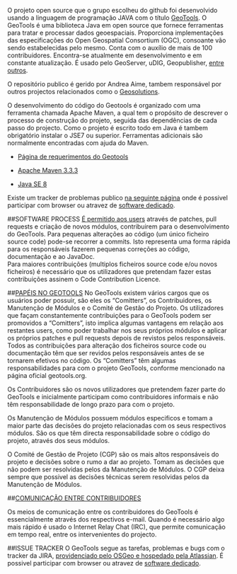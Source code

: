 O projeto open source que o grupo escolheu do github foi desenvolvido usando a linguagem de programação JAVA com o título [GeoTools](https://github.com/geotools/geotools). O GeoTools é uma biblioteca Java em open source que fornece ferramentas para tratar e processar dados geoespaciais. Proporciona implementações das especificações  do Open Geospatial Consortium (OGC), consoante vão sendo estabelecidas pelo mesmo. Conta com o auxílio de mais de 100 contribuidores. Encontra-se atualmente em desenvolvimento e em constante atualização. É usado pelo GeoServer, uDIG, Geopublisher, [entre outros](https://github.com/geotools/geotools/wiki/screenshots).

O repositório publico é gerido por Andrea Aime, tambem responsável por outros projectos relacionados como o [Geosolutions](http://www.geo-solutions.it/). 

O desenvolvimento do código do Geotools é organizado com uma ferramenta chamada Apache Maven, a qual tem o propósito de descrever o processo de construção do projeto, seguida das dependências de cada passo do projecto. Como o projeto é escrito todo em Java é tambem obrigatório instalar o JSE7 ou superior. Ferramentas adicionais são normalmente encontradas com ajuda do Maven.

* [Página de requerimentos do Geotools](http://docs.geotools.org/latest/userguide/build/install/index.html)

* [Apache Maven 3.3.3](http://maven.apache.org/download.cgi)

* [Java SE 8](http://www.oracle.com/technetwork/java/javase/downloads/index-jsp-138363.html)

Existe um tracker de problemas publico [na seguinte página](https://osgeo-org.atlassian.net/projects/GEOT/issues) onde é possivel participar com browser ou atravez de [software dedicado](https://www.atlassian.com/software/jira).

##SOFTWARE PROCESS 
[É permitido aos users](http://docs.geotools.org/latest/developer/procedures/contribute.html) através de patches, pull requests e criação de novos módulos, contribuirem para o desenvolvimento do GeoTools. 
Para pequenas alterações ao código (um único ficheiro source code) pode-se recorrer a commits. Isto representa uma forma rápida para os responsáveis fazerem pequenas correções ao código, documentação e ao JavaDoc.  
Para maiores contribuições (multiplos ficheiros source code e/ou novos ficheiros) é necessário que os utilizadores que pretendam fazer estas contribuições assinem o Code Contribution Licence.
 
##[PAPÉIS NO GEOTOOLS](http://docs.geotools.org/latest/developer/roles/index.html)
No GeoTools existem vários cargos que os usuários poder possuir, são eles os “Comitters”, os Contribuidores, os Manutenção de Módulos e o Comité de Gestão do Projeto.
Os utilizadores que façam constantemente contribuições para o GeoTools podem ser promovidos a “Comitters”, isto implica algumas vantagens em relação aos restantes users, como poder trabalhar nos seus próprios módulos e aplicar os próprios patches e pull requests depois de revistos pelos responsáveis. Todos as contribuições para alteração dos ficheiros source code ou documentação têm que ser revidos pelos responsáveis antes de se tornarem efetivos no código. Os “Comitters” têm algumas responsabilidades para com o projeto GeoTools, conforme mencionado na página oficial geotools.org.


Os Contribuidores são os novos utilizadores que pretendem fazer parte do GeoTools e inicialmente participam como contribuidores informais e não têm responsabilidade de longo prazo para com o projeto. 

Os Manutenção de Módulos possuem módulos especificos e tomam a maior parte das decisões do projeto relacionadas com os seus respectivos módulos. São os que têm directa responsabilidade sobre o código do projeto, através dos seus módulos.

O Comité de Gestão de Projeto (CGP) são os mais altos responsáveis do projeto e decisões sobre o rumo a dar ao projeto. Tomam as decisões que não podem ser resolvidas pelos da Manutenção de Módulos. O CGP deixa sempre que possivel as decisões técnicas serem resolvidas pelos da Manutenção de Módulos.


##[COMUNICAÇÃO ENTRE CONTRIBUIDORES](http://docs.geotools.org/latest/developer/communication.html)

Os meios de comunicação entre os contribuidores do GeoTools é essencialmente através dos respectivos e-mail. Quando é necessário algo mais rápido é usado o Internet Relay Chat (IRC), que permite comunicação em tempo real, entre os intervenientes do projecto. 

##ISSUE TRACKER
O GeoTools segue as tarefas, problemas e bugs com o tracker da JIRA, [providenciado pelo OSGeo e hospedado pela Atlassian](https://osgeo-org.atlassian.net/projects/GEOT/issues). É possivel participar com browser ou atravez de [software dedicado](https://www.atlassian.com/software/jira).

